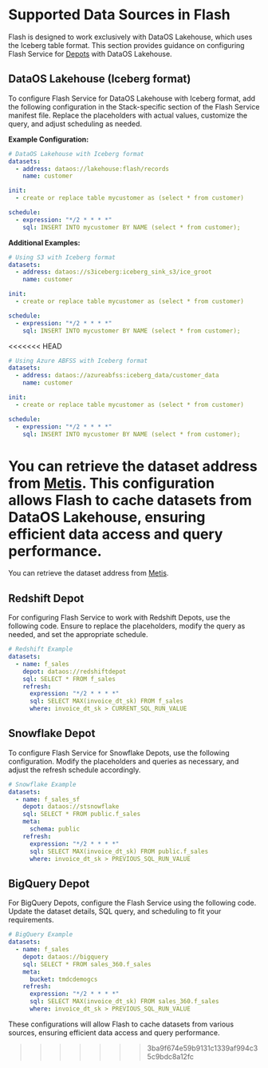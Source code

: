 # Supported Data Sources in Flash

Flash is designed to work exclusively with DataOS Lakehouse, which uses the Iceberg table format. This section provides guidance on configuring Flash Service for [Depots](/resources/depot/) with DataOS Lakehouse.

## DataOS Lakehouse (Iceberg format)

To configure Flash Service for DataOS Lakehouse with Iceberg format, add the following configuration in the Stack-specific section of the Flash Service manifest file. Replace the placeholders with actual values, customize the query, and adjust scheduling as needed.

**Example Configuration:**

```yaml
# DataOS Lakehouse with Iceberg format
datasets:
  - address: dataos://lakehouse:flash/records
    name: customer

init:
  - create or replace table mycustomer as (select * from customer)

schedule:
  - expression: "*/2 * * * *"
    sql: INSERT INTO mycustomer BY NAME (select * from customer);
```

**Additional Examples:**

```yaml
# Using S3 with Iceberg format
datasets:
  - address: dataos://s3iceberg:iceberg_sink_s3/ice_groot
    name: customer

init:
  - create or replace table mycustomer as (select * from customer)

schedule:
  - expression: "*/2 * * * *"
    sql: INSERT INTO mycustomer BY NAME (select * from customer);
```

<<<<<<< HEAD
```yaml
# Using Azure ABFSS with Iceberg format
datasets:
  - address: dataos://azureabfss:iceberg_data/customer_data
    name: customer

init:
  - create or replace table mycustomer as (select * from customer)

schedule:
  - expression: "*/2 * * * *"
    sql: INSERT INTO mycustomer BY NAME (select * from customer);
```

You can retrieve the dataset address from [Metis](/interfaces/metis/). This configuration allows Flash to cache datasets from DataOS Lakehouse, ensuring efficient data access and query performance.
=======
You can retrieve the dataset address from [Metis](/interfaces/metis/).

## Redshift Depot

For configuring Flash Service to work with Redshift Depots, use the following code. Ensure to replace the placeholders, modify the query as needed, and set the appropriate schedule.

```yaml
# Redshift Example
datasets:
  - name: f_sales
    depot: dataos://redshiftdepot
    sql: SELECT * FROM f_sales
    refresh:
      expression: "*/2 * * * *"
      sql: SELECT MAX(invoice_dt_sk) FROM f_sales
      where: invoice_dt_sk > CURRENT_SQL_RUN_VALUE
```

## Snowflake Depot

To configure Flash Service for Snowflake Depots, use the following configuration. Modify the placeholders and queries as necessary, and adjust the refresh schedule accordingly.

```yaml
# Snowflake Example
datasets:
  - name: f_sales_sf
    depot: dataos://stsnowflake
    sql: SELECT * FROM public.f_sales
    meta:
      schema: public
    refresh:
      expression: "*/2 * * * *"
      sql: SELECT MAX(invoice_dt_sk) FROM public.f_sales
      where: invoice_dt_sk > PREVIOUS_SQL_RUN_VALUE
```

## BigQuery Depot

For BigQuery Depots, configure the Flash Service using the following code. Update the dataset details, SQL query, and scheduling to fit your requirements.

```yaml
# BigQuery Example
datasets:
  - name: f_sales
    depot: dataos://bigquery
    sql: SELECT * FROM sales_360.f_sales
    meta:
      bucket: tmdcdemogcs
    refresh:
      expression: "*/2 * * * *"
      sql: SELECT MAX(invoice_dt_sk) FROM sales_360.f_sales
      where: invoice_dt_sk > PREVIOUS_SQL_RUN_VALUE
```

These configurations will allow Flash to cache datasets from various sources, ensuring efficient data access and query performance.
>>>>>>> 3ba9f674e59b9131c1339af994c35c9bdc8a12fc
